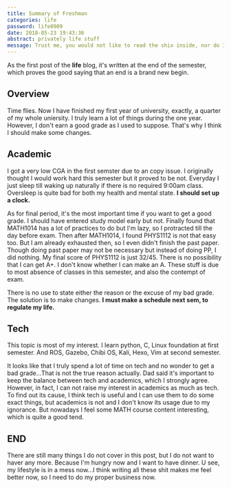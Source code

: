 ```yaml
---
title: Summary of Freshman
categories: life
password: life0909
date: 2018-05-23 19:43:36
abstract: privately life stuff
message: Trust me, you would not like to read the shix inside, nor do I.
---
```

As the first post of the **life** blog, it's written at the end of the semester, which proves the good saying that an end is a brand new begin.

## Overview

  Time flies. Now I have finished my first year of university, exactly, a quarter of my whole uniersity. I truly learn a lot of things during the one year. However, I don't earn a good grade as I used to suppose. That's why I think I should make some changes. 

## Academic
  I got a very low CGA in the first semster due to an copy issue. I originally thought I would work hard this semester but it proved to be not. Everyday I just sleep till waking up naturally if there is no required 9:00am class. Oversleep is quite bad for both my health and mental state. **I should set up a clock.** 

  As for final period, it's the most important time if you want to get a good grade. I should have entered study model early but not. Finally found that MATH1014 has a lot of practices to do but I'm lazy, so I protracted till the day before exam. Then after MATH1014, I found PHYS1112 is not that easy too. But I am already exhausted then, so I even didn't finish the past paper. Though doing past paper may not be necessary but instead of doing PP, I did nothing. My final score of PHYS1112 is just 32/45. There is no possibility that I can get A+. I don't know whether I can make an A. These stuff is due to most absence of classes in this semester, and also the contempt of exam.

  There is no use to state either the reason or the excuse of my bad grade. The solution is to make changes. **I must make a schedule next sem, to regulate my life.**

## Tech

  This topic is most of my interest. 
  I learn python, C, Linux foundation at first semester.
  And ROS, Gazebo, Chibi OS, Kali, Hexo, Vim at second semester.

  It looks like that I truly spend a lot of time on tech and no wonder to get a bad grade...That is not the true reason actually.
  Dad said it's important to keep the balance between tech and academics, which I strongly agree. However, in fact, I can not raise my interest in academics as much as tech. To find out its cause, I think tech is useful and I can use them to do some exact things, but academics is not and I don't know its usage due to my ignorance. But nowadays I feel some MATH course content interesting, which is quite a good tend. 

## END
There are still many things I do not cover in this post, but I do not want to haver any more. Because I'm hungry now and I want to have dinner. U see, my lifestyle is in a mess now...I think writing all these shit makes me feel better now, so I need to do my proper business now.